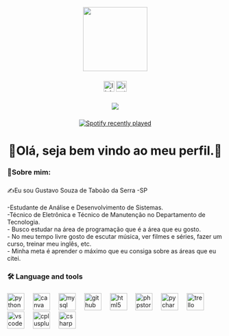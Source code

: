 <div align="center">
  <img height="150" src="file:///C:/Users/Administrador/Pictures/Screenshots/Captura%20de%20tela%202024-10-25%20160441.png"  />
</div>

###

<div align="center">
  <img src="https://img.shields.io/static/v1?message=LinkedIn&logo=linkedin&label=&color=0077B5&logoColor=white&labelColor=&style=for-the-badge" height="25" alt="linkedin logo"  />
  <img src="https://img.shields.io/static/v1?message=Instagram&logo=instagram&label=&color=E4405F&logoColor=white&labelColor=&style=for-the-badge" height="25" alt="instagram logo"  />
</div>

###

<div align="center">
  <img src="https://visitor-badge.laobi.icu/badge?page_id=GustavoSV1303.GustavoSV1303&"  />
</div>

###

<div align="center">
  <a href="https://open.spotify.com/user/Gustavo Vitoria">
    <img src="https://spotify-recently-played-readme.vercel.app/api?user=Gustavo%20Vitoria&count=5&unique=true" alt="Spotify recently played"  />
  </a>
</div>

###

<h1 align="center">👻Olá, seja bem vindo ao meu perfil.🎃</h1>

###

<h3 align="left">👾Sobre mim:</h3>

###

<p align="left">✍️Eu sou Gustavo Souza de Taboão da Serra -SP<br><br>-Estudante de Análise e Desenvolvimento de Sistemas.<br>-Técnico de Eletrônica e Técnico de Manutenção no Departamento de Tecnologia.<br>- Busco estudar na área de programação que é a área que eu gosto.<br>- No meu tempo livre gosto de escutar música, ver filmes e séries, fazer um curso, treinar meu inglês, etc.<br>- Minha meta é aprender o máximo que eu consiga sobre as áreas que eu citei.</p>

###

<h3 align="left">🛠 Language and tools</h3>

###

<div align="left">
  <img src="https://cdn.jsdelivr.net/gh/devicons/devicon/icons/python/python-original.svg" height="40" alt="python logo"  />
  <img width="12" />
  <img src="https://cdn.jsdelivr.net/gh/devicons/devicon/icons/canva/canva-original.svg" height="40" alt="canva logo"  />
  <img width="12" />
  <img src="https://cdn.jsdelivr.net/gh/devicons/devicon/icons/mysql/mysql-original.svg" height="40" alt="mysql logo"  />
  <img width="12" />
  <img src="https://cdn.jsdelivr.net/gh/devicons/devicon/icons/github/github-original.svg" height="40" alt="github logo"  />
  <img width="12" />
  <img src="https://cdn.jsdelivr.net/gh/devicons/devicon/icons/html5/html5-original.svg" height="40" alt="html5 logo"  />
  <img width="12" />
  <img src="https://cdn.jsdelivr.net/gh/devicons/devicon/icons/phpstorm/phpstorm-original.svg" height="40" alt="phpstorm logo"  />
  <img width="12" />
  <img src="https://cdn.jsdelivr.net/gh/devicons/devicon/icons/pycharm/pycharm-original.svg" height="40" alt="pycharm logo"  />
  <img width="12" />
  <img src="https://cdn.jsdelivr.net/gh/devicons/devicon/icons/trello/trello-plain.svg" height="40" alt="trello logo"  />
  <img width="12" />
  <img src="https://cdn.jsdelivr.net/gh/devicons/devicon/icons/vscode/vscode-original.svg" height="40" alt="vscode logo"  />
  <img width="12" />
  <img src="https://cdn.jsdelivr.net/gh/devicons/devicon/icons/cplusplus/cplusplus-original.svg" height="40" alt="cplusplus logo"  />
  <img width="12" />
  <img src="https://cdn.jsdelivr.net/gh/devicons/devicon/icons/csharp/csharp-original.svg" height="40" alt="csharp logo"  />
</div>

###
